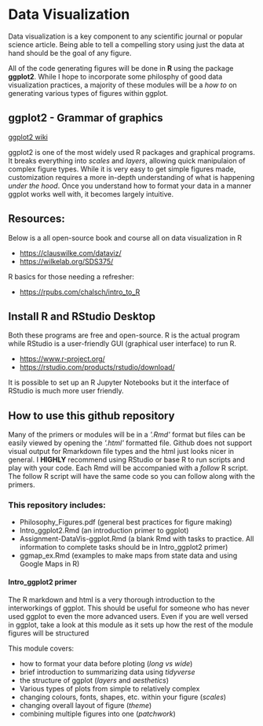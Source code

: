 # Data Visualization

Data visualization is a key component to any scientific journal or popular science article. Being able to tell a compelling story using just the data at hand should be the goal of any figure. 

All of the code generating figures will be done in **R** using the package **ggplot2**. While I hope to incorporate some philosphy of good data visualization practices, a majority of these modules will be a *how to* on generating various types of figures within ggplot.

## ggplot2 - Grammar of graphics

[ggplot2 wiki](https://en.wikipedia.org/wiki/Ggplot2#:~:text=ggplot2%20is%20a%20data%20visualization,such%20as%20scales%20and%20layers.)

ggplot2 is one of the most widely used R packages and graphical programs. It breaks everything into *scales* and *layers*, allowing quick manipulaion of complex figure types. While it is very easy to get simple figures made, customization requires a more in-depth understanding of what is happening *under the hood*. Once you understand how to format your data in a manner ggplot works well with, it becomes largely intuitive. 

## Resources: 

Below is a all open-source book and course all on data visualization in R
- https://clauswilke.com/dataviz/
- https://wilkelab.org/SDS375/

R basics for those needing a refresher:
- https://rpubs.com/chalsch/intro_to_R

## Install R and RStudio Desktop

Both these programs are free and open-source. R is the actual program while RStudio is a user-friendly GUI (graphical user interface) to run R. 

- https://www.r-project.org/
- https://rstudio.com/products/rstudio/download/

It is possible to set up an R Jupyter Notebooks but it the interface of RStudio is much more user friendly.

## How to use this github repository

Many of the primers or modules will be in a *'.Rmd'* format but files can be easily viewed by opening the *'.html'* formatted file. Github does not support visual output for Rmarkdown file types and the html just looks nicer in general. I **HIGHLY** recommend using RStudio or base R to run scripts and play with your code. Each Rmd will be accompanied with a *follow* R script. The follow R script will have the same code so you can follow along with the primers. 

### This repository includes: 
- Philosophy_Figures.pdf (general best practices for figure making)
- Intro_ggplot2.Rmd (an introduction primer to ggplot)
- Assignment-DataVis-ggplot.Rmd (a blank Rmd with tasks to practice. All information to complete tasks should be in Intro_ggplot2 primer)
- ggmap_ex.Rmd (examples to make maps from state data and using Google Maps in R)

#### Intro_ggplot2 primer 

The R markdown and html is a very thorough introduction to the interworkings of ggplot. This should be useful for someone who has never used ggplot to even the more advanced users. Even if you are well versed in ggplot, take a look at this module as it sets up how the rest of the module figures will be structured

This module covers:

- how to format your data before ploting (*long vs wide*)
- brief introduction to summarizing data using *tidyverse*
- the structure of ggplot (*layers* and *aesthetics*)
- Various types of plots from simple to relatively complex
- changing colours, fonts, shapes, etc. within your figure (*scales*)
- changing overall layout of figure (*theme*)
- combining multiple figures into one (*patchwork*)